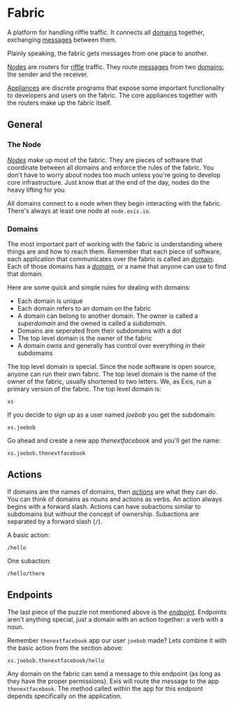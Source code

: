 # Fabric

A platform for handling riffle traffic. It connects all [domains][domain] together, exchanging [messages][message] between them.  

Plainly speaking, the fabric gets messages from one place to another.

[Nodes][Node] are routers for [riffle][Riffle] traffic. They route [messages][Message] from two [domains:][domain] the sender and the receiver. 

[Appliances][Appliances] are discrete programs that expose some important functionality to developers and users on the fabric. The core appliances together with the routers make up the fabric itself. 

## General

### The Node

[*Nodes*][node] make up most of the fabric. They are pieces of software that coordinate between all domains and enforce the rules of the fabric. You don't have to worry about nodes too much unless you're going to develop core infrastructure. Just know that at the end of the day, nodes do the heavy lifting for you.

All domains connect to a node when they begin interacting with the fabric. There's always at least one node at ```node.exis.io```.

### Domains

The most important part of working with the fabric is understanding where things are and how to reach them. Remember that each piece of software, each application that communicates over the fabric is called an [domain][domain]. Each of those domains has a [*domain*][domain], or a name that anyone can use to find that domain. 

Here are some quick and simple rules for dealing with domains:

* Each domain is unique
* Each domain refers to an domain on the fabric
* A domain can belong to another domain. The owner is called a *superdomain* and the owned is called a *subdomain.*
* Domains are seperated from their subdomains with a dot
* The top level domain is the owner of the fabric
* A domain owns and generally has control over everything in their subdomains

The top level domain is special. Since the node software is open source, anyone can run their own fabric. The top level domain is the name of the owner of the fabric, usually shortened to two letters. We, as Exis, run a primary version of the fabric. The top level domain is:

```
xs
```

If you decide to sign up as a user named *joebob* you get the subdomain:

```
xs.joebob
```

Go ahead and create a new app *thenextfacebook* and you'll get the name:

```
xs.joebob.thenextfacebook
```

## Actions

If domains are the names of domains, then [*actions*](/pages/riffle/Action.md) are what they can do. You can think of domains as nouns and actions as verbs. An action always begins with a forward slash. Actions can have subactions similar to subdomains but without the concept of ownership. Subactions are separated by a forward slash (`/`). 

A basic action: 

```
/hello
```

One subaction:

```
/hello/there
```

## Endpoints

The last piece of the puzzle not mentioned above is the [*endpoint*][endpoint].
Endpoints aren't anything special, just a domain with an action together: a verb with a noun. 

Remember `thenextfacebook` app our user `joebob` made? Lets combine it with the basic action from the section above:

```
xs.joebob.thenextfacebook/hello
```

Any domain on the fabric can send a message to this endpoint (as long as they have the proper permissions). Exis will route the message to the app `thenextfacebook`. The method called within the app for this endpoint depends specifically on the application.



<!-- Reference for TOC -->

[message]:/pages/riffle/Message.md
[node]:/pages/fabric/Node.md
[fabric]:/pages/fabric/Fabric.md
[domain]:/pages/riffle/Domain.md
[action]:/pages/riffle/Agent.md
[endpoint]:/pages/riffle/Endpoint.md
[Riffle]:/pages/riffle/Riffle.md

[appliances]:/pages/appliances/Appliances.md
[store]:/pages/appliances/Store-Appliances.md
[core]:/pages/appliances/Core-Appliances.md
[container]:/pages/appliances/Container-Appliances.md
[gateway]:/pages/appliances/Gateway-Appliances.md
